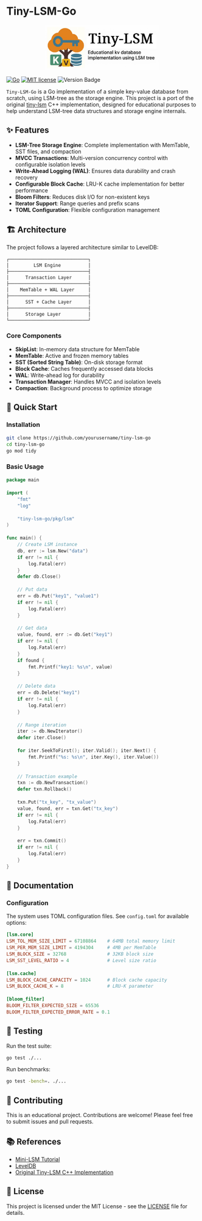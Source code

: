 # Tiny-LSM-Go

<div align="center">
  <img src="./doc/logo1-compact.png" alt="Tiny-LSM Logo" width="300">
</div>

[![Go](https://img.shields.io/badge/Go-1.21+-blue)](https://golang.org)
[![MIT license](https://img.shields.io/github/license/max0x7ba/atomic_queue)](./LICENSE)
![Version Badge](https://img.shields.io/badge/version-v0.1-red)

`Tiny-LSM-Go` is a Go implementation of a simple key-value database from scratch, using LSM-tree as the storage engine. This project is a port of the original [tiny-lsm](https://github.com/Vanilla-Beauty/tiny-lsm) C++ implementation, designed for educational purposes to help understand LSM-tree data structures and storage engine internals.

## ✨ Features

- **LSM-Tree Storage Engine**: Complete implementation with MemTable, SST files, and compaction
- **MVCC Transactions**: Multi-version concurrency control with configurable isolation levels
- **Write-Ahead Logging (WAL)**: Ensures data durability and crash recovery
- **Configurable Block Cache**: LRU-K cache implementation for better performance
- **Bloom Filters**: Reduces disk I/O for non-existent keys
- **Iterator Support**: Range queries and prefix scans
- **TOML Configuration**: Flexible configuration management

## 🏗️ Architecture

The project follows a layered architecture similar to LevelDB:

```
┌─────────────────────────────┐
│         LSM Engine          │
├─────────────────────────────┤
│      Transaction Layer      │
├─────────────────────────────┤
│    MemTable + WAL Layer     │
├─────────────────────────────┤
│      SST + Cache Layer      │
├─────────────────────────────┤
│      Storage Layer          │
└─────────────────────────────┘
```

### Core Components

- **SkipList**: In-memory data structure for MemTable
- **MemTable**: Active and frozen memory tables
- **SST (Sorted String Table)**: On-disk storage format
- **Block Cache**: Caches frequently accessed data blocks
- **WAL**: Write-ahead log for durability
- **Transaction Manager**: Handles MVCC and isolation levels
- **Compaction**: Background process to optimize storage

## 🚀 Quick Start

### Installation

```bash
git clone https://github.com/yourusername/tiny-lsm-go
cd tiny-lsm-go
go mod tidy
```

### Basic Usage

```go
package main

import (
    "fmt"
    "log"
    
    "tiny-lsm-go/pkg/lsm"
)

func main() {
    // Create LSM instance
    db, err := lsm.New("data")
    if err != nil {
        log.Fatal(err)
    }
    defer db.Close()

    // Put data
    err = db.Put("key1", "value1")
    if err != nil {
        log.Fatal(err)
    }

    // Get data
    value, found, err := db.Get("key1")
    if err != nil {
        log.Fatal(err)
    }
    if found {
        fmt.Printf("key1: %s\n", value)
    }

    // Delete data
    err = db.Delete("key1")
    if err != nil {
        log.Fatal(err)
    }

    // Range iteration
    iter := db.NewIterator()
    defer iter.Close()
    
    for iter.SeekToFirst(); iter.Valid(); iter.Next() {
        fmt.Printf("%s: %s\n", iter.Key(), iter.Value())
    }

    // Transaction example
    txn := db.NewTransaction()
    defer txn.Rollback()

    txn.Put("tx_key", "tx_value")
    value, found, err = txn.Get("tx_key")
    if err != nil {
        log.Fatal(err)
    }
    
    err = txn.Commit()
    if err != nil {
        log.Fatal(err)
    }
}
```

## 📖 Documentation

### Configuration

The system uses TOML configuration files. See `config.toml` for available options:

```toml
[lsm.core]
LSM_TOL_MEM_SIZE_LIMIT = 67108864    # 64MB total memory limit
LSM_PER_MEM_SIZE_LIMIT = 4194304     # 4MB per MemTable
LSM_BLOCK_SIZE = 32768               # 32KB block size
LSM_SST_LEVEL_RATIO = 4              # Level size ratio

[lsm.cache]
LSM_BLOCK_CACHE_CAPACITY = 1024      # Block cache capacity
LSM_BLOCK_CACHE_K = 8                # LRU-K parameter

[bloom_filter]
BLOOM_FILTER_EXPECTED_SIZE = 65536
BLOOM_FILTER_EXPECTED_ERROR_RATE = 0.1
```

## 🧪 Testing

Run the test suite:

```bash
go test ./...
```

Run benchmarks:

```bash
go test -bench=. ./...
```

## 🤝 Contributing

This is an educational project. Contributions are welcome! Please feel free to submit issues and pull requests.

## 📚 References

- [Mini-LSM Tutorial](https://skyzh.github.io/mini-lsm/)
- [LevelDB](https://github.com/google/leveldb)
- [Original Tiny-LSM C++ Implementation](https://github.com/Vanilla-Beauty/tiny-lsm)

## 📜 License

This project is licensed under the MIT License - see the [LICENSE](LICENSE) file for details.
